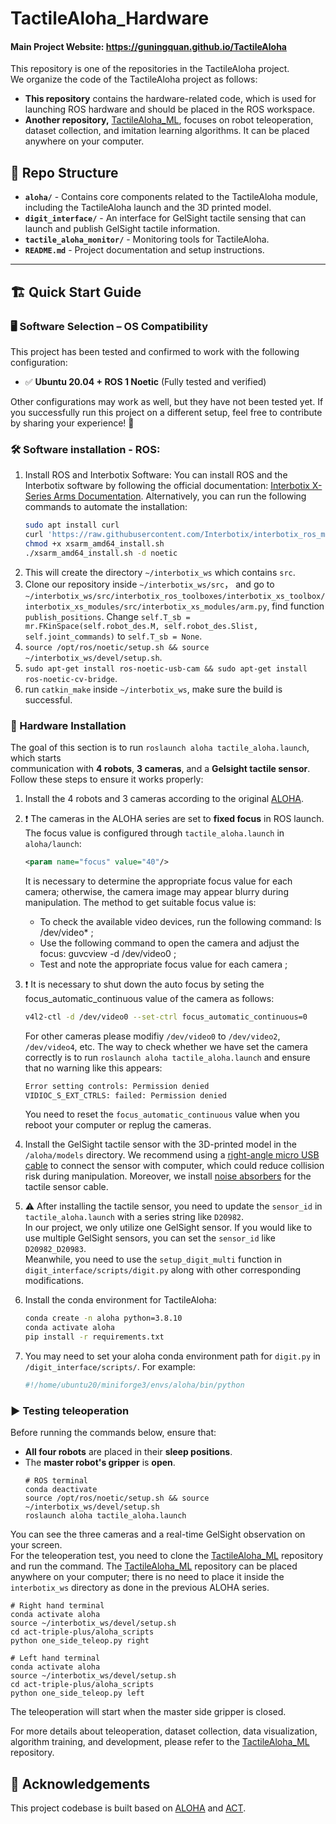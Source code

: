 # TactileAloha_Hardware
#### Main Project Website: https://guningquan.github.io/TactileAloha

This repository is one of the repositories in the TactileAloha project.  
We organize the code of the TactileAloha project as follows:  

- **This repository** contains the hardware-related code, which is used for launching ROS hardware and should be placed in the ROS workspace.  
- **Another repository,** [TactileAloha_ML](https://github.com/guningquan/act-triple-plus), focuses on robot teleoperation, dataset collection, and imitation learning algorithms. It can be placed anywhere on your computer.

<!-- This repository contains the hardware-related code for the TactileAloha project.  
The TactileAloha project includes two parts: this repository, which focuses on hardware, and another repository related to robot teleoperation, dataset collection, and imitation learning algorithm [TactileAloha_ML](https://github.com/guningquan/act-triple-plus). -->

## 📂 Repo Structure
- **`aloha/`** - Contains core components related to the TactileAloha module, including the TactileAloha launch and the 3D printed model.
- **`digit_interface/`** - An interface for GelSight tactile sensing that can launch and publish GelSight tactile information.
- **`tactile_aloha_monitor/`** - Monitoring tools for TactileAloha.
- **`README.md`** - Project documentation and setup instructions.  

---

## 🏗️ Quick Start Guide

### 🖥️ Software Selection – OS Compatibility

This project has been tested and confirmed to work with the following configuration:  

- ✅ **Ubuntu 20.04 + ROS 1 Noetic** (Fully tested and verified)  

Other configurations may work as well, but they have not been tested yet. If you successfully run this project on a different setup, feel free to contribute by sharing your experience! 🚀

### 🛠️ Software installation - ROS:
1. Install ROS and Interbotix Software: You can install ROS and the Interbotix software by following the official documentation: [Interbotix X-Series Arms Documentation](https://docs.trossenrobotics.com/interbotix_xsarms_docs/). 
Alternatively, you can run the following commands to automate the installation:
    ```sh
    sudo apt install curl
    curl 'https://raw.githubusercontent.com/Interbotix/interbotix_ros_manipulators/main/interbotix_ros_xsarms/install/amd64/xsarm_amd64_install.sh' -o xsarm_amd64_install.sh
    chmod +x xsarm_amd64_install.sh
    ./xsarm_amd64_install.sh -d noetic
    ```
2. This will create the directory ``~/interbotix_ws`` which contains ``src``.
3. Clone our repository inside `~/interbotix_ws/src`， and go to ``~/interbotix_ws/src/interbotix_ros_toolboxes/interbotix_xs_toolbox/interbotix_xs_modules/src/interbotix_xs_modules/arm.py``, find function ``publish_positions``. Change ``self.T_sb = mr.FKinSpace(self.robot_des.M, self.robot_des.Slist, self.joint_commands)`` to ``self.T_sb = None``.
4. ``source /opt/ros/noetic/setup.sh && source ~/interbotix_ws/devel/setup.sh``.
5. ``sudo apt-get install ros-noetic-usb-cam && sudo apt-get install ros-noetic-cv-bridge``.
6. run ``catkin_make`` inside ``~/interbotix_ws``, make sure the build is successful.


### 🔧 Hardware Installation
The goal of this section is to run `roslaunch aloha tactile_aloha.launch`, which starts  
communication with **4 robots**, **3 cameras**, and a **Gelsight tactile sensor**.  
Follow these steps to ensure it works properly:

1. Install the 4 robots and 3 cameras according to the original [ALOHA](https://github.com/tonyzhaozh/aloha).
2. ❗ The cameras in the ALOHA series are set to **fixed focus** in ROS launch. The focus value is configured through `tactile_aloha.launch` in `aloha/launch`:  
    ```xml
    <param name="focus" value="40"/>
    ```
   It is necessary to determine the appropriate focus value for each camera; otherwise, the camera image may appear blurry during manipulation.
    The method to get suitable focus value is:
    - To check the available video devices, run the following command: ls /dev/video* ;
    - Use the following command to open the camera and adjust the focus: guvcview -d /dev/video0 ;
    - Test and note the appropriate focus value for each camera ;

3. ❗ It is necessary to shut down the auto focus by seting the focus_automatic_continuous value of the camera as follows:
    ```bash
    v4l2-ctl -d /dev/video0 --set-ctrl focus_automatic_continuous=0
    ```
    For other cameras please modifiy `/dev/video0` to  `/dev/video2`, `/dev/video4`, etc.
    The way to check whether we have set the camera correctly is to run `roslaunch aloha tactile_aloha.launch` and ensure that no warning like this appears:
    ```bash
    Error setting controls: Permission denied
    VIDIOC_S_EXT_CTRLS: failed: Permission denied
    ```
   You need to reset the `focus_automatic_continuous` value when you reboot your computer or replug the cameras.

4. Install the GelSight tactile sensor with the 3D-printed model in the `/aloha/models` directory. We recommend using a [right-angle micro USB cable](https://www.amazon.co.jp/dp/B00ENZDFQ4?ref=ppx_yo2ov_dt_b_fed_asin_title) to connect the sensor with computer, which could reduce collision risk during manipulation. 
Moreover, we install [noise absorbers](https://www.amazon.co.jp/-/en/gp/product/B0CP491LJR/ref=ewc_pr_img_2?smid=A19BPWQK30Q73P&th=1) for the tactile sensor cable.

5. ⚠️ After installing the tactile sensor, you need to update the `sensor_id` in `tactile_aloha.launch` with a series string like `D20982`.  
In our project, we only utilize one GelSight sensor. If you would like to use multiple GelSight sensors, you can set the `sensor_id` like `D20982_D20983`.  
Meanwhile, you need to use the `setup_digit_multi` function in `digit_interface/scripts/digit.py` along with other corresponding modifications.

6. Install the conda environment for TactileAloha:
    ```sh
    conda create -n aloha python=3.8.10
    conda activate aloha
    pip install -r requirements.txt
    ```
7. You may need to set your aloha conda environment path for `digit.py` in `/digit_interface/scripts/`. For example:
    ```python
    #!/home/ubuntu20/miniforge3/envs/aloha/bin/python
    ```

### ▶️ Testing teleoperation
Before running the commands below, ensure that:  
- **All four robots** are placed in their **sleep positions**.  
- The **master robot's gripper** is **open**.  
    ``` ROS
    # ROS terminal
    conda deactivate
    source /opt/ros/noetic/setup.sh && source ~/interbotix_ws/devel/setup.sh
    roslaunch aloha tactile_aloha.launch
    ```
You can see the three cameras and a real-time GelSight observation on your screen.  
For the teleoperation test, you need to clone the [TactileAloha_ML](https://github.com/guningquan/act-triple-plus) repository and run the command.
The [TactileAloha_ML](https://github.com/guningquan/act-triple-plus) repository can be placed anywhere on your computer; there is no need to place it inside the `interbotix_ws` directory as done in the previous ALOHA series.
   
    # Right hand terminal
    conda activate aloha
    source ~/interbotix_ws/devel/setup.sh
    cd act-triple-plus/aloha_scripts
    python one_side_teleop.py right
    
    # Left hand terminal
    conda activate aloha
    source ~/interbotix_ws/devel/setup.sh
    cd act-triple-plus/aloha_scripts
    python one_side_teleop.py left
    

The teleoperation will start when the master side gripper is closed.

For more details about teleoperation, dataset collection, data visualization, algorithm training, and development, please refer to the [TactileAloha_ML](https://github.com/guningquan/act-triple-plus) repository.

## 🙏 Acknowledgements
   This project codebase is built based on [ALOHA](https://github.com/tonyzhaozh/aloha) and [ACT](https://github.com/tonyzhaozh/act).